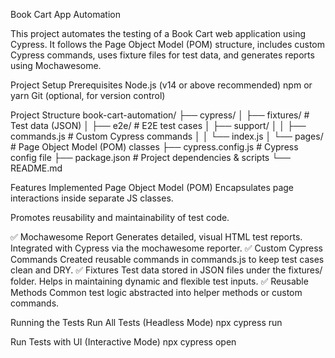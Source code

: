 Book Cart App Automation

This project automates the testing of a Book Cart web application using Cypress. It follows the Page Object Model (POM) structure, includes custom Cypress commands, uses fixture files for test data, and generates reports using Mochawesome.

Project Setup
Prerequisites
Node.js (v14 or above recommended)
npm or yarn
Git (optional, for version control)

 Project Structure
 book-cart-automation/
├── cypress/
│   ├── fixtures/         # Test data (JSON)
│   ├── e2e/              # E2E test cases
│   ├── support/
│   │   ├── commands.js   # Custom Cypress commands
│   │   └── index.js
│   └── pages/            # Page Object Model (POM) classes
├── cypress.config.js     # Cypress config file
├── package.json          # Project dependencies & scripts
└── README.md

Features Implemented
Page Object Model (POM)
Encapsulates page interactions inside separate JS classes.

Promotes reusability and maintainability of test code.

✅ Mochawesome Report
Generates detailed, visual HTML test reports.
Integrated with Cypress via the mochawesome reporter.
✅ Custom Cypress Commands
Created reusable commands in commands.js to keep test cases clean and DRY.
✅ Fixtures
Test data stored in JSON files under the fixtures/ folder.
Helps in maintaining dynamic and flexible test inputs.
✅ Reusable Methods
Common test logic abstracted into helper methods or custom commands.

Running the Tests
Run All Tests (Headless Mode)
npx cypress run

Run Tests with UI (Interactive Mode)
npx cypress open




